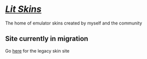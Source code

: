 # ***[Lit Skins](https://skins.litritt.com)***

The home of emulator skins created by myself and the community

## Site currently in migration

Go [here](https://design.litritt.com) for the legacy skin site
